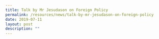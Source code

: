 ```yaml
---
title: Talk by Mr Jesudason on Foreign Policy
permalink: /resources/news/talk-by-mr-jesudason-on-foreign-policy
date: 2019-07-11
layout: post
description: ""
---
```

